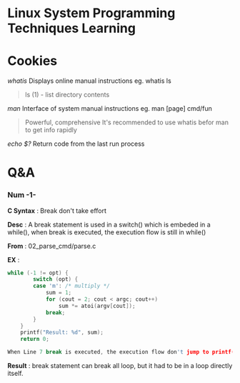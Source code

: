 # Linux System Programming Techniques Learning

# Cookies
*whatis*
Displays online manual instructions
eg. whatis ls
> ls (1)               - list directory contents

*man*
Interface of system manual instructions
eg. man [page] cmd/fun
> Powerful, comprehensive
> It's recommended to use whatis befor man to get info rapidly

*echo $?*
Return code from the last run process







# Q&A
### Num -1-

**C Syntax** : Break don't take effort

**Desc** : A break statement is used in a switch() which is embeded in a while(), when break is executed, the execution flow is still in while()

**From** : 02_parse_cmd/parse.c

**EX** :

```c
while (-1 != opt) {
        switch (opt) {
        case 'm': /* multiply */
            sum = 1;
            for (cout = 2; cout < argc; cout++)
                sum *= atoi(argv[cout]);
            break;
        }  
    }
    printf("Result: %d", sum);
    return 0;

When Line 7 break is executed, the execution flow don't jump to printf() as expected.
```

**Result** : break statement can break all loop, but it had to be in a loop directly itself.
